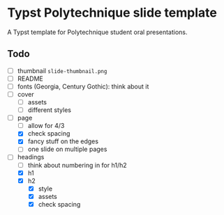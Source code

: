 # Typst Polytechnique slide template

A Typst template for Polytechnique student oral presentations.

## Todo

- [ ] thumbnail `slide-thumbnail.png`
- [ ] README
- [ ] fonts (Georgia, Century Gothic): think about it
- [ ] cover
  - [ ] assets
  - [ ] different styles
- [ ] page
  - [ ] allow for 4/3
  - [x] check spacing
  - [x] fancy stuff on the edges
  - [ ] one slide on multiple pages
- [ ] headings
  - [ ] think about numbering in for h1/h2
  - [x] h1
  - [x] h2
    - [x] style
    - [x] assets
    - [x] check spacing

